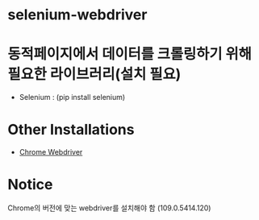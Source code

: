 # selenium-webdriver
# 동적페이지에서 데이터를 크롤링하기 위해 필요한 라이브러리(설치 필요)
- Selenium : (pip install selenium)
# Other Installations
- [Chrome Webdriver](https://chromedriver.chromium.org/downloads)
# Notice
Chrome의 버전에 맞는 webdriver를 설치해야 함 (109.0.5414.120)
